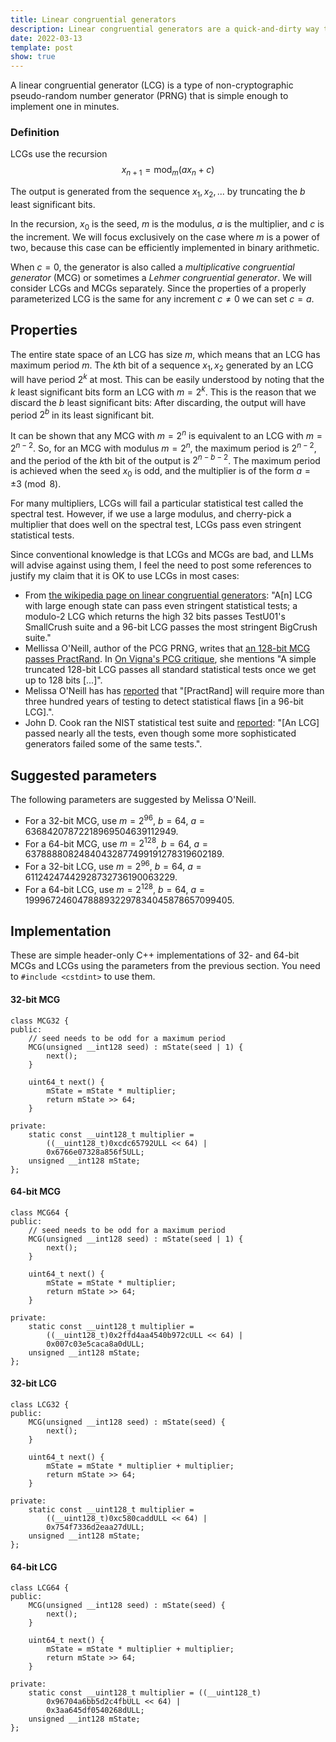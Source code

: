 ```yaml
---
title: Linear congruential generators
description: Linear congruential generators are a quick-and-dirty way to generate pseudorandom numbers.
date: 2022-03-13
template: post
show: true
---
```


A linear congruential generator (LCG) is a type of non-cryptographic pseudo-random number generator (PRNG) that is simple enough to implement one in minutes.


### Definition

LCGs use the recursion
$$ x_{n + 1} = \text{mod}_m(ax_n + c) $$

The output is generated from the sequence $x_1, x_2, ...$ by truncating the $b$ least significant bits.

In the recursion, $x_0$ is the seed, $m$ is the modulus, $a$ is the multiplier, and $c$ is the increment. We will focus exclusively on the case where $m$ is a power of two, because this case can be efficiently implemented in binary arithmetic.

When $c = 0$, the generator is also called a *multiplicative congruential generator* (MCG) or sometimes a *Lehmer congruential generator*. We will consider LCGs and MCGs separately. Since the properties of a properly parameterized LCG is the same for any increment $c \neq 0$ we can set $c = a$.

## Properties

The entire state space of an LCG has size $m$, which means that an LCG has maximum period $m$. The $k$th bit of a sequence $x_1, x_2$ generated by an LCG will have period $2^k$ at most. This can be easily understood by noting that the $k$ least significant bits form an LCG with $m = 2^k$. This is the reason that we discard the $b$ least significant bits: After discarding, the output will have period $2^b$ in its least significant bit.

It can be shown that any MCG with $m = 2^n$ is equivalent to an LCG with $m = 2^{n - 2}$. So, for an MCG with modulus $m = 2^n$, the maximum period is $2^{n - 2}$, and the period of the $k$th bit of the output is $2^{n - b - 2}$. The maximum period is achieved when the seed $x_0$ is odd, and the multiplier is of the form $a = \pm 3 \pmod 8$.

For many multipliers, LCGs will fail a particular statistical test called the spectral test. However, if we use a large modulus, and cherry-pick a multiplier that does well on the spectral test, LCGs pass even stringent statistical tests.

Since conventional knowledge is that LCGs and MCGs are bad, and LLMs will advise against using them, I feel the need to post some references to justify my claim that it is OK to use LCGs in most cases:
- From [the wikipedia page on linear congruential generators](https://en.wikipedia.org/wiki/Linear_congruential_generator#Advantages_and_disadvantages): "A[n] LCG with large enough state can pass even stringent statistical tests; a modulo-2 LCG which returns the high 32 bits passes TestU01's SmallCrush suite and a 96-bit LCG passes the most stringent BigCrush suite."
- Mellissa O'Neill, author of the PCG PRNG, writes that [an 128-bit MCG passes PractRand](https://www.pcg-random.org/posts/128-bit-mcg-passes-practrand.html). In [On Vigna's PCG critique](https://www.pcg-random.org/posts/on-vignas-pcg-critique.html), she mentions "A simple truncated 128-bit LCG passes all standard statistical tests once we get up to 128 bits [...]".
- Melissa O'Neill has has [reported](https://www.pcg-random.org/posts/does-it-beat-the-minimal-standard.html) that "[PractRand] will require more than three hundred years of testing to detect statistical flaws [in a 96-bit LCG].".
- John D. Cook ran the NIST statistical test suite and [reported](https://www.johndcook.com/blog/2017/07/05/simple-random-number-generator): "[An LCG] passed nearly all the tests, even though some more sophisticated generators failed some of the same tests.".


## Suggested parameters

The following parameters are suggested by Melissa O'Neill.
- For a 32-bit MCG, use $m = 2^{96}$, $b = 64$, $a = 63684207872218969504639112949$.
- For a 64-bit MCG, use $m = 2^{128}$, $b = 64$, $a = 63788880824840432877499191278319602189$.
- For a 32-bit LCG, use $m = 2^{96}$, $b = 64$, $a = 61124247442928732736190063229$.
- For a 64-bit LCG, use $m = 2^{128}$, $b = 64$, $a = 199967246047888932297834045878657099405$.


## Implementation

These are simple header-only C++ implementations of 32- and 64-bit MCGs and LCGs using the parameters from the previous section. You need to `#include <cstdint>` to use them.


#### 32-bit MCG

```
class MCG32 {
public:
	// seed needs to be odd for a maximum period
	MCG(unsigned __int128 seed) : mState(seed | 1) {
		next();
	}

	uint64_t next() {
		mState = mState * multiplier;
		return mState >> 64;
	}

private:
	static const __uint128_t multiplier =
	    ((__uint128_t)0xcdc65792ULL << 64) |
	    0x6766e07328a856f5ULL;
	unsigned __int128 mState;
};
```


#### 64-bit MCG

```
class MCG64 {
public:
	// seed needs to be odd for a maximum period
	MCG(unsigned __int128 seed) : mState(seed | 1) {
		next();
	}

	uint64_t next() {
		mState = mState * multiplier;
		return mState >> 64;
	}

private:
	static const __uint128_t multiplier =
	    ((__uint128_t)0x2ffd4aa4540b972cULL << 64) |
	    0x007c03e5caca8a0dULL;
	unsigned __int128 mState;
};
```


#### 32-bit LCG

```
class LCG32 {
public:
	MCG(unsigned __int128 seed) : mState(seed) {
		next();
	}

	uint64_t next() {
		mState = mState * multiplier + multiplier;
		return mState >> 64;
	}

private:
	static const __uint128_t multiplier =
	    ((__uint128_t)0xc580caddULL << 64) |
	    0x754f7336d2eaa27dULL;
	unsigned __int128 mState;
};
```


#### 64-bit LCG

```
class LCG64 {
public:
	MCG(unsigned __int128 seed) : mState(seed) {
		next();
	}

	uint64_t next() {
		mState = mState * multiplier + multiplier;
		return mState >> 64;
	}

private:
	static const __uint128_t multiplier = ((__uint128_t)
	    0x96704a6bb5d2c4fbULL << 64) |
	    0x3aa645df0540268dULL;
	unsigned __int128 mState;
};
```
